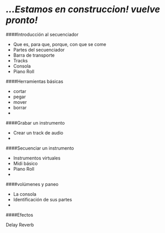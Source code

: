 # *...Estamos en construccion! vuelve pronto!* 


####Introducción al secuenciador 

* Que es, para que, porque, con que se come   
* Partes del secuenciador
* Barra de transporte
* Tracks
* Consola
* Piano Roll

####Herramientas básicas  

* cortar
* pegar
* mover
* borrar
* 
####Grabar un instrumento  

* Crear un track de audio
* 
####Secuenciar un instrumento    

* Instrumentos virtuales
* Midi básico
* Piano Roll
* 

####volúmenes y paneo   

* La consola
* Identificación de sus partes
* 

####Efectos  


Delay
Reverb

